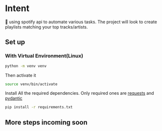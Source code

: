 # Intent

🎵 using spotify api to automate various tasks. The project will look to create playlists matching your top tracks/artists.

## Set up

### With Virtual Environment(Linux)

```bash
python -m venv venv
```

Then activate it

```bash
source venv/bin/activate
```

Install All the required dependencies. Only required ones are [requests](https://requests.readthedocs.io/en/latest/) and [pydantic](https://docs.pydantic.dev/latest/)

```bash
pip install -r requirements.txt
```

## More steps incoming soon
